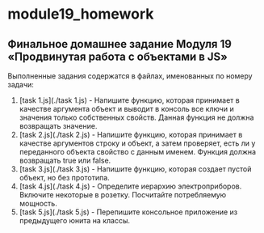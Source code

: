 # module19_homework

## Финальное домашнее задание Модуля 19 «Продвинутая работа с объектами в JS»

Выполненные задания содержатся в файлах, именованных по номеру задачи:
1.  [task 1.js](./task 1.js) - Напишите функцию, которая принимает в качестве аргумента объект и выводит в консоль все ключи и значения только собственных свойств. Данная функция не должна возвращать значение.
2. [task 2.js](./task 2.js) - Напишите функцию, которая принимает в качестве аргументов строку и объект, а затем проверяет, есть ли у переданного объекта свойство с данным именем. Функция должна возвращать true или false.
3. [task 3.js](./task 3.js) - Напишите функцию, которая создает пустой объект, но без прототипа.
4. [task 4.js](./task 4.js) - Определите иерархию электроприборов. Включите некоторые в розетку. Посчитайте потребляемую мощность.
5. [task 5.js](./task 5.js) - Перепишите консольное приложение из предыдущего юнита на классы.
